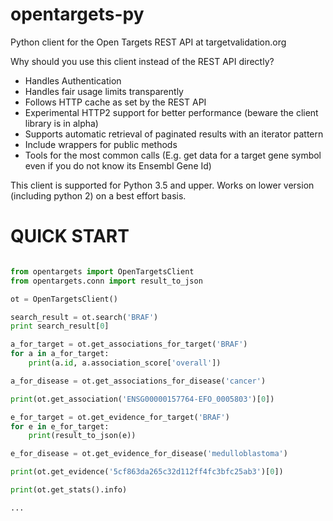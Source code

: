 # opentargets-py
Python client for the Open Targets REST API at targetvalidation.org


Why should you use this client instead of the REST API directly?

- Handles Authentication
- Handles fair usage limits transparently
- Follows HTTP cache as set by the REST API
- Experimental HTTP2 support for better performance (beware the client library is in alpha)
- Supports automatic retrieval of paginated results with an iterator pattern
- Include wrappers for public methods
- Tools for the most common calls (E.g. get data for a target gene symbol even if you do not know its Ensembl Gene Id)

This client is supported for Python 3.5 and upper.
Works on lower version (including python 2) on a best effort basis.


QUICK START
===========

```python

from opentargets import OpenTargetsClient
from opentargets.conn import result_to_json

ot = OpenTargetsClient()

search_result = ot.search('BRAF')
print search_result[0]

a_for_target = ot.get_associations_for_target('BRAF')
for a in a_for_target:
    print(a.id, a.association_score['overall'])

a_for_disease = ot.get_associations_for_disease('cancer')

print(ot.get_association('ENSG00000157764-EFO_0005803')[0])

e_for_target = ot.get_evidence_for_target('BRAF')
for e in e_for_target:
    print(result_to_json(e))

e_for_disease = ot.get_evidence_for_disease('medulloblastoma')

print(ot.get_evidence('5cf863da265c32d112ff4fc3bfc25ab3')[0])

print(ot.get_stats().info)

...

```